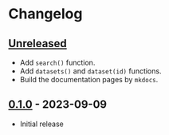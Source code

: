 # Changelog

## [Unreleased]

- Add `search()` function.
- Add `datasets()` and `dataset(id)` functions.
- Build the documentation pages by `mkdocs`.

## [0.1.0] - 2023-09-09

- Initial release

[unreleased]: https://github.com/sankichi92/tellus-traveler-python/compare/v0.1.0...HEAD
[0.1.0]: https://github.com/sankichi92/tellus-traveler-python/releases/tag/v0.1.0
